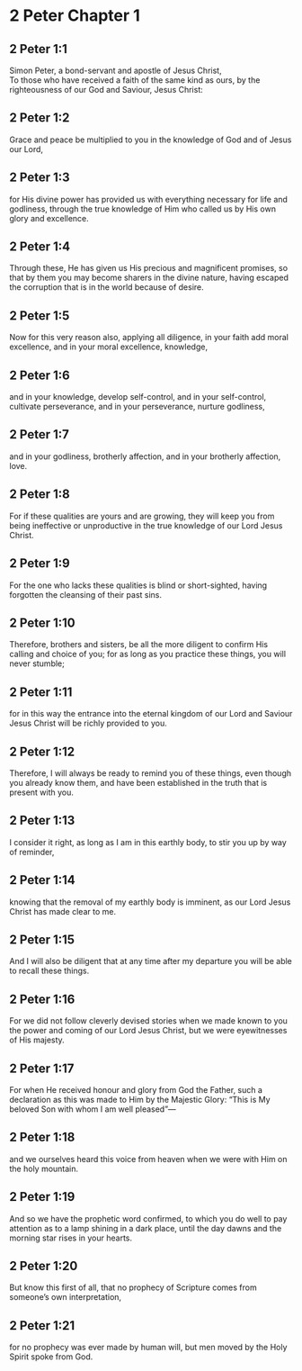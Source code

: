 # 2 Peter Chapter 1

## 2 Peter 1:1

Simon Peter, a bond-servant and apostle of Jesus Christ,  
To those who have received a faith of the same kind as ours, by the righteousness of our God and Saviour, Jesus Christ:

## 2 Peter 1:2

Grace and peace be multiplied to you in the knowledge of God and of Jesus our Lord,

## 2 Peter 1:3

for His divine power has provided us with everything necessary for life and godliness, through the true knowledge of Him who called us by His own glory and excellence.

## 2 Peter 1:4

Through these, He has given us His precious and magnificent promises, so that by them you may become sharers in the divine nature, having escaped the corruption that is in the world because of desire.

## 2 Peter 1:5

Now for this very reason also, applying all diligence, in your faith add moral excellence, and in your moral excellence, knowledge,

## 2 Peter 1:6

and in your knowledge, develop self-control, and in your self-control, cultivate perseverance, and in your perseverance, nurture godliness,

## 2 Peter 1:7

and in your godliness, brotherly affection, and in your brotherly affection, love.

## 2 Peter 1:8

For if these qualities are yours and are growing, they will keep you from being ineffective or unproductive in the true knowledge of our Lord Jesus Christ.

## 2 Peter 1:9

For the one who lacks these qualities is blind or short-sighted, having forgotten the cleansing of their past sins.

## 2 Peter 1:10

Therefore, brothers and sisters, be all the more diligent to confirm His calling and choice of you; for as long as you practice these things, you will never stumble;

## 2 Peter 1:11

for in this way the entrance into the eternal kingdom of our Lord and Saviour Jesus Christ will be richly provided to you.

## 2 Peter 1:12

Therefore, I will always be ready to remind you of these things, even though you already know them, and have been established in the truth that is present with you.

## 2 Peter 1:13

I consider it right, as long as I am in this earthly body, to stir you up by way of reminder,

## 2 Peter 1:14

knowing that the removal of my earthly body is imminent, as our Lord Jesus Christ has made clear to me.

## 2 Peter 1:15

And I will also be diligent that at any time after my departure you will be able to recall these things.

## 2 Peter 1:16

For we did not follow cleverly devised stories when we made known to you the power and coming of our Lord Jesus Christ, but we were eyewitnesses of His majesty.

## 2 Peter 1:17

For when He received honour and glory from God the Father, such a declaration as this was made to Him by the Majestic Glory: “This is My beloved Son with whom I am well pleased”—

## 2 Peter 1:18

and we ourselves heard this voice from heaven when we were with Him on the holy mountain.

## 2 Peter 1:19

And so we have the prophetic word confirmed, to which you do well to pay attention as to a lamp shining in a dark place, until the day dawns and the morning star rises in your hearts.

## 2 Peter 1:20

But know this first of all, that no prophecy of Scripture comes from someone’s own interpretation,

## 2 Peter 1:21

for no prophecy was ever made by human will, but men moved by the Holy Spirit spoke from God.
